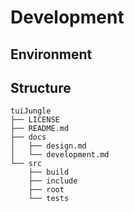 # Development 

## Environment



## Structure

```
tuiJungle
├── LICENSE
├── README.md
├── docs
│   ├── design.md
│   └── development.md
└── src
    ├── build
    ├── include
    ├── root
    └── tests
```
